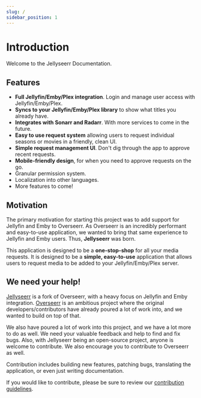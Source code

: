 ```yaml
---
slug: /
sidebar_position: 1
---
```


# Introduction

Welcome to the Jellyseerr Documentation.

## Features

- **Full Jellyfin/Emby/Plex integration**. Login and manage user access with Jellyfin/Emby/Plex.
- **Syncs to your Jellyfin/Emby/Plex library** to show what titles you already have.
- **Integrates with Sonarr and Radarr**. With more services to come in the future.
- **Easy to use request system** allowing users to request individual seasons or movies in a friendly, clean UI.
- **Simple request management UI**. Don't dig through the app to approve recent requests.
- **Mobile-friendly design**, for when you need to approve requests on the go.
- Granular permission system.
- Localization into other languages.
- More features to come!

## Motivation

The primary motivation for starting this project was to add support for Jellyfin and Emby to Overseerr. As Overseerr is an incredibly performant and easy-to-use application, we wanted to bring that same experience to Jellyfin and Emby users. Thus, **Jellyseerr** was born.

This application is designed to be a **one-stop-shop** for all your media requests. It is designed to be a **simple, easy-to-use** application that allows users to request media to be added to your Jellyfin/Emby/Plex server.

## We need your help!

[Jellyseerr](https://github.com/Fallenbagel/jellyseerr) is a fork of Overseerr, with a heavy focus on Jellyfin and Emby integration.
[Overseerr](https://github.com/sct/overseerr) is an ambitious project where the original developers/contributors have already poured a lot of work into, and we wanted to build on top of that.

We also have poured a lot of work into this project, and we have a lot more to do as well. We need your valuable feedback and help to find and fix bugs. Also, with Jellyseerr being an open-source project, anyone is welcome to contribute. We also encourage you to contribute to Overseerr as well.

Contribution includes building new features, patching bugs, translating the application, or even just writing documentation.

If you would like to contribute, please be sure to review our [contribution guidelines](https://github.com/fallenbagel/jellyseerr/blob/develop/CONTRIBUTING.md).
